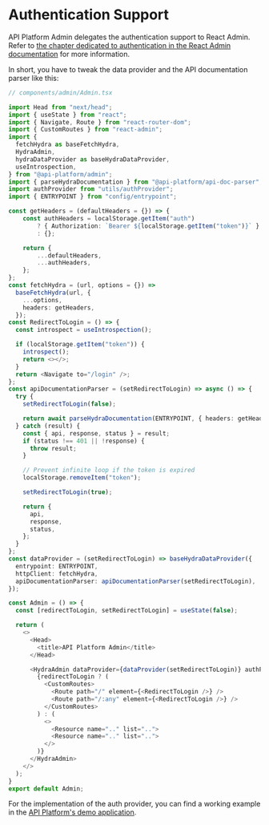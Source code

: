 # Authentication Support

API Platform Admin delegates the authentication support to React Admin.
Refer to [the chapter dedicated to authentication in the React Admin documentation](https://marmelab.com/react-admin/Authentication.html)
for more information.

In short, you have to tweak the data provider and the API documentation parser like this:

```typescript
// components/admin/Admin.tsx

import Head from "next/head";
import { useState } from "react";
import { Navigate, Route } from "react-router-dom";
import { CustomRoutes } from "react-admin";
import {
  fetchHydra as baseFetchHydra,
  HydraAdmin,
  hydraDataProvider as baseHydraDataProvider,
  useIntrospection,
} from "@api-platform/admin";
import { parseHydraDocumentation } from "@api-platform/api-doc-parser";
import authProvider from "utils/authProvider";
import { ENTRYPOINT } from "config/entrypoint";

const getHeaders = (defaultHeaders = {}) => {
    const authHeaders = localStorage.getItem("auth")
        ? { Authorization: `Bearer ${localStorage.getItem("token")}` }
        : {};

    return {
        ...defaultHeaders,
        ...authHeaders,
    };
};
const fetchHydra = (url, options = {}) =>
  baseFetchHydra(url, {
    ...options,
    headers: getHeaders,
  });
const RedirectToLogin = () => {
  const introspect = useIntrospection();

  if (localStorage.getItem("token")) {
    introspect();
    return <></>;
  }
  return <Navigate to="/login" />;
};
const apiDocumentationParser = (setRedirectToLogin) => async () => {
  try {
    setRedirectToLogin(false);

    return await parseHydraDocumentation(ENTRYPOINT, { headers: getHeaders });
  } catch (result) {
    const { api, response, status } = result;
    if (status !== 401 || !response) {
      throw result;
    }

    // Prevent infinite loop if the token is expired
    localStorage.removeItem("token");

    setRedirectToLogin(true);

    return {
      api,
      response,
      status,
    };
  }
};
const dataProvider = (setRedirectToLogin) => baseHydraDataProvider({
  entrypoint: ENTRYPOINT,
  httpClient: fetchHydra,
  apiDocumentationParser: apiDocumentationParser(setRedirectToLogin),
});

const Admin = () => {
  const [redirectToLogin, setRedirectToLogin] = useState(false);

  return (
    <>
      <Head>
        <title>API Platform Admin</title>
      </Head>

      <HydraAdmin dataProvider={dataProvider(setRedirectToLogin)} authProvider={authProvider} entrypoint={window.origin}>
        {redirectToLogin ? (
          <CustomRoutes>
            <Route path="/" element={<RedirectToLogin />} />
            <Route path="/:any" element={<RedirectToLogin />} />
          </CustomRoutes>
        ) : (
          <>
            <Resource name=".." list="..">
            <Resource name=".." list="..">
          </>
        )}
      </HydraAdmin>
    </>
  );
}
export default Admin;
```

For the implementation of the auth provider, you can find a working example in the [API Platform's demo application](https://github.com/api-platform/demo/blob/main/pwa/utils/authProvider.tsx).
